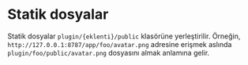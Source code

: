 # Statik dosyalar
Statik dosyalar `plugin/{eklenti}/public` klasörüne yerleştirilir. Örneğin, `http://127.0.0.1:8787/app/foo/avatar.png` adresine erişmek aslında `plugin/foo/public/avatar.png` dosyasını almak anlamına gelir.
